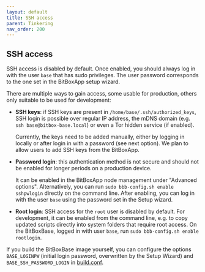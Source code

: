 ```yaml
---
layout: default
title: SSH access
parent: Tinkering
nav_order: 200
---
```

## SSH access

SSH access is disabled by default.
Once enabled, you should always log in with the user `base` that has sudo privileges.
The user password corresponds to the one set in the BitBoxApp setup wizard.

There are multiple ways to gain access, some usable for production, others only suitable to be used for development:

* **SSH keys**: if SSH keys are present in `/home/base/.ssh/authorized_keys`, SSH login is possible over regular IP address, the mDNS domain (e.g. `ssh base@bitbox-base.local`) or even a Tor hidden service (if enabled).

  Currently, the keys need to be added manually, either by logging in locally or after login in with a password (see next option).
  We plan to allow users to add SSH keys from the BitBoxApp.

* **Password login**: this authentication method is not secure and should not be enabled for longer periods on a production device.

  It can be enabled in the BitBoxApp node management under "Advanced options".
  Alternatively, you can run `sudo bbb-config.sh enable sshpwlogin` directly on the command line.
  After enabling, you can log in with the user `base` using the password set in the Setup wizard.

* **Root login**: SSH access for the `root` user is disabled by default.
  For development, it can be enabled from the command line, e.g. to copy updated scripts directly into system folders that require root access.
  On the BitBoxBase, logged in with user `base`, run `sudo bbb-config.sh enable rootlogin`.

If you build the BitBoxBase image yourself, you can configure the options `BASE_LOGINPW` (initial login password, overwritten by the Setup Wizard) and `BASE_SSH_PASSWORD_LOGIN` in [build.conf](https://github.com/digitalbitbox/bitbox-base/blob/master/armbian/base/build.conf).
